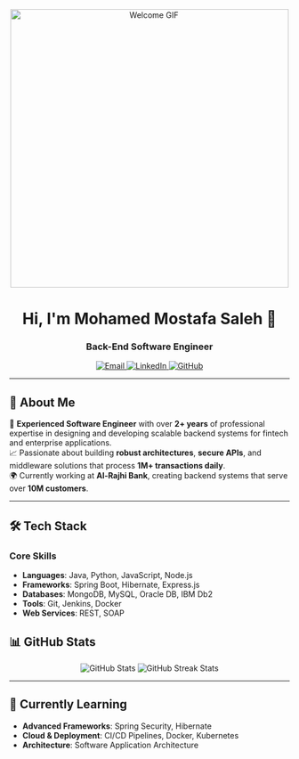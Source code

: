 <!-- Header Section -->
<div align="center">
  <img src="https://media.giphy.com/media/f3iwJFOVOwuy7K6FFw/giphy.gif" alt="Welcome GIF" width="500"/>
</div>

<h1 align="center">Hi, I'm Mohamed Mostafa Saleh 👋</h1>
<h3 align="center">Back-End Software Engineer</h3>

<p align="center">
  <a href="mailto:mohamed.mostafa14299@gmail.com">
    <img src="https://img.shields.io/badge/Email-D14836?style=for-the-badge&logo=gmail&logoColor=white" alt="Email"/>
  </a>
  <a href="https://linkedin.com/in/mohamed142" target="_blank">
    <img src="https://img.shields.io/badge/LinkedIn-0077B5?style=for-the-badge&logo=linkedin&logoColor=white" alt="LinkedIn"/>
  </a>
  <a href="https://github.com/mohamed-142" target="_blank">
    <img src="https://img.shields.io/badge/GitHub-100000?style=for-the-badge&logo=github&logoColor=white" alt="GitHub"/>
  </a>
</p>

---

## 🚀 About Me

🎯 **Experienced Software Engineer** with over **2+ years** of professional expertise in designing and developing scalable backend systems for fintech and enterprise applications.  
📈 Passionate about building **robust architectures**, **secure APIs**, and middleware solutions that process **1M+ transactions daily**.  
🌍 Currently working at **Al-Rajhi Bank**, creating backend systems that serve over **10M customers**.

---

## 🛠️ Tech Stack

### Core Skills
- **Languages**: Java, Python, JavaScript, Node.js
- **Frameworks**: Spring Boot, Hibernate, Express.js
- **Databases**: MongoDB, MySQL, Oracle DB, IBM Db2
- **Tools**: Git, Jenkins, Docker
- **Web Services**: REST, SOAP

## 📊 GitHub Stats

<p align="center">
  <img src="https://github-readme-stats.vercel.app/api?username=mohamed-142&show_icons=true&theme=github_dark" alt="GitHub Stats" />
  <img src="https://github-readme-streak-stats.herokuapp.com/?user=mohamed-142&theme=github_dark" alt="GitHub Streak Stats" />
</p>

---

## 🌱 Currently Learning

- **Advanced Frameworks**: Spring Security, Hibernate  
- **Cloud & Deployment**: CI/CD Pipelines, Docker, Kubernetes  
- **Architecture**: Software Application Architecture  

